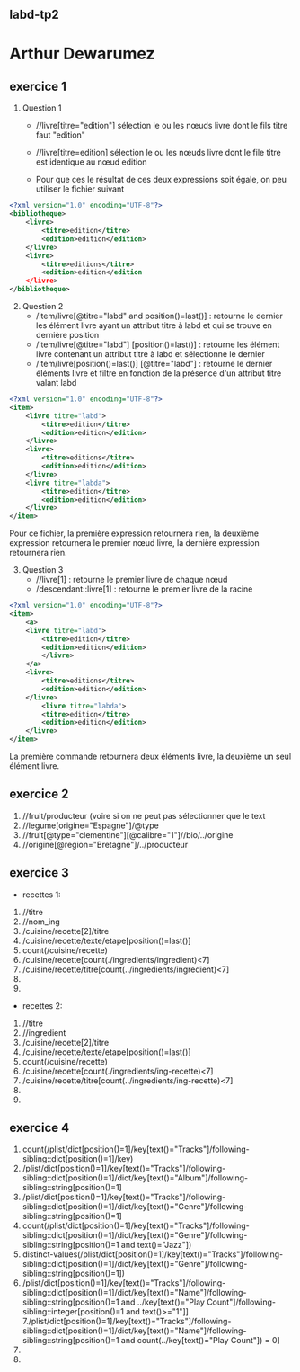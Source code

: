 labd-tp2
--------

Arthur Dewarumez
================

exercice 1
----------
1. Question 1
    * //livre[titre="edition"] sélection le ou les nœuds livre dont le fils titre faut "edition"

    * //livre[titre=edition] sélection le ou les nœuds livre dont le file titre est identique au nœud edition

    * Pour que ces le résultat de ces deux expressions soit égale, on peu utiliser le fichier suivant

```xml
<?xml version="1.0" encoding="UTF-8"?>
<bibliotheque>
	<livre>
		<titre>edition</titre>
		<edition>edition</edition>
	</livre>
	<livre>
		<titre>editions</titre>
		<edition>edition</edition
	</livre>
</bibliotheque>
```

2. Question 2
    * /item/livre[@titre="labd" and position()=last()] : retourne le dernier les élément livre ayant un attribut titre à labd et qui se trouve en dernière position
    * /item/livre[@titre="labd"] [position()=last()] : retourne les élément livre contenant un attribut titre à labd et sélectionne le dernier
    * /item/livre[position()=last()] [@titre="labd"] : retourne le dernier éléments livre et filtre en fonction de la présence d'un attribut titre valant labd

```xml
<?xml version="1.0" encoding="UTF-8"?>
<item>
	<livre titre="labd">
		<titre>edition</titre>
		<edition>edition</edition>
	</livre>
	<livre>
		<titre>editions</titre>
		<edition>edition</edition>
	</livre>
	<livre titre="labda">
		<titre>edition</titre>
		<edition>edition</edition>
	</livre>
</item>
```

Pour ce fichier, la première expression retournera rien, la deuxième expression retournera le premier nœud livre, la dernière expression retournera rien.

3. Question 3
    * //livre[1] : retourne le premier livre de chaque nœud
    * /descendant::livre[1] : retourne le premier livre de la racine
```xml
<?xml version="1.0" encoding="UTF-8"?>
<item>
	<a>
	<livre titre="labd">
		<titre>edition</titre>
		<edition>edition</edition>
		</livre>
	</a>
	<livre>
		<titre>editions</titre>
		<edition>edition</edition>
	</livre>
		<livre titre="labda">
		<titre>edition</titre>
		<edition>edition</edition>
	</livre>
</item>
```

La première commande retournera deux éléments livre, la deuxième un seul élément livre.


exercice 2
----------
1. //fruit/producteur  (voire si on ne peut pas sélectionner que le text
2. //legume[origine="Espagne"]/@type
3. //fruit[@type="clementine"][@calibre="1"]//bio/../origine
4. //origine[@region="Bretagne"]/../producteur


exercice 3
----------
* recettes 1:
1. //titre
2. //nom_ing
3. /cuisine/recette[2]/titre
4. /cuisine/recette/texte/etape[position()=last()]
5. count(/cuisine/recette)
6. /cuisine/recette[count(./ingredients/ingredient)<7]
7. /cuisine/recette/titre[count(../ingredients/ingredient)<7]
8.
9.

* recettes 2:
1. //titre
2. //ingredient
3. /cuisine/recette[2]/titre
4. /cuisine/recette/texte/etape[position()=last()]
5. count(/cuisine/recette)
6. /cuisine/recette[count(./ingredients/ing-recette)<7]
7. /cuisine/recette/titre[count(../ingredients/ing-recette)<7]
8.
9.


exercice 4
----------
1. count(/plist/dict[position()=1]/key[text()="Tracks"]/following-sibling::dict[position()=1]/key)
2. /plist/dict[position()=1]/key[text()="Tracks"]/following-sibling::dict[position()=1]/dict/key[text()="Album"]/following-sibling::string[position()=1]
3. /plist/dict[position()=1]/key[text()="Tracks"]/following-sibling::dict[position()=1]/dict/key[text()="Genre"]/following-sibling::string[position()=1]
4. count(/plist/dict[position()=1]/key[text()="Tracks"]/following-sibling::dict[position()=1]/dict/key[text()="Genre"]/following-sibling::string[position()=1 and text()="Jazz"])
5. distinct-values(/plist/dict[position()=1]/key[text()="Tracks"]/following-sibling::dict[position()=1]/dict/key[text()="Genre"]/following-sibling::string[position()=1])
6. /plist/dict[position()=1]/key[text()="Tracks"]/following-sibling::dict[position()=1]/dict/key[text()="Name"]/following-sibling::string[position()=1 and ../key[text()="Play Count"]/following-sibling::integer[position()=1 and text()>="1"]]
7./plist/dict[position()=1]/key[text()="Tracks"]/following-sibling::dict[position()=1]/dict/key[text()="Name"]/following-sibling::string[position()=1 and count(../key[text()="Play Count"]) = 0]
8.
9.